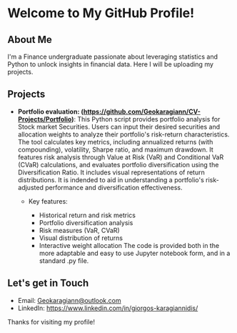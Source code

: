 # Welcome to My GitHub Profile!

## About Me
I'm a Finance undergraduate passionate about leveraging statistics and Python to unlock insights in financial data. Here I will be uploading my projects.

## Projects
- **Portfolio evaluation: (https://github.com/Geokaragiann/CV-Projects/Portfolio)**:
This Python script provides portfolio analysis for Stock market Securities. Users can input their desired securities and allocation weights to analyze their portfolio's risk-return characteristics. The tool calculates key metrics, including annualized returns (with compounding), volatility, Sharpe ratio, and maximum drawdown. It features risk analysis through Value at Risk (VaR) and Conditional VaR (CVaR) calculations, and evaluates portfolio diversification using the Diversification Ratio. It includes visual representations of return distributions. It is indended to aid in understanding a portfolio's risk-adjusted performance and diversification effectiveness.

    - Key features:
        
        - Historical return and risk metrics
        - Portfolio diversification analysis
        - Risk measures (VaR, CVaR)
        - Visual distribution of returns
        - Interactive weight allocation
The code is provided both in the more adaptable and easy to use Jupyter notebook form, and in a standard .py file.

## Let's get in Touch
- Email: Geokaragiann@outlook.com
- LinkedIn: https://www.linkedin.com/in/giorgos-karagiannidis/

Thanks for visiting my profile!
